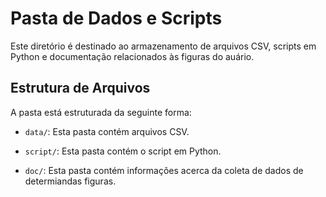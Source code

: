 # Pasta de Dados e Scripts

Este diretório é destinado ao armazenamento de arquivos CSV, scripts em Python e documentação relacionados às figuras do auário.

## Estrutura de Arquivos

A pasta está estruturada da seguinte forma:

- `data/`: Esta pasta contém arquivos CSV.

- `script/`: Esta pasta contém o script em Python.

- `doc/`: Esta pasta contém informações acerca da coleta de dados de determiandas figuras.